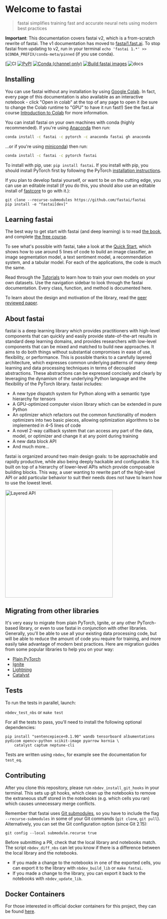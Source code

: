 # Welcome to fastai
> fastai simplifies training fast and accurate neural nets using modern best practices


**Important**: This documentation covers fastai v2, which is a from-scratch rewrite of fastai. The v1 documentation has moved to [fastai1.fast.ai](https://fastai1.fast.ai). To stop fastai from updating to v2, run in your terminal `echo 'fastai 1.*' >> $CONDA_PREFIX/conda-meta/pinned` (if you use conda).

[![CI](https://github.com/fastai/fastai/workflows/CI/badge.svg) [![PyPI](https://img.shields.io/pypi/v/fastai?color=blue&label=pypi%20version)](https://pypi.org/project/fastai/#description) [![Conda (channel only)](https://img.shields.io/conda/vn/fastai/fastai?color=seagreen&label=conda%20version)](https://anaconda.org/fastai/fastai) [![Build fastai images](https://github.com/fastai/docker-containers/workflows/Build%20fastai%20images/badge.svg)](https://github.com/fastai/docker-containers) ![docs](https://github.com/fastai/fastai/workflows/docs/badge.svg)

## Installing

You can use fastai without any installation by using [Google Colab](https://colab.research.google.com/). In fact, every page of this documentation is also available as an interactive notebook - click "Open in colab" at the top of any page to open it (be sure to change the Colab runtime to "GPU" to have it run fast!) See the fast.ai course [Introduction to Colab](https://colab.research.google.com/) for more information.

You can install fastai on your own machines with conda (highly recommended). If you're using [Anaconda](https://www.anaconda.com/products/individual) then run:
```bash
conda install -c fastai -c pytorch -c anaconda fastai gh anaconda
```

...or if you're using [miniconda](https://docs.conda.io/en/latest/miniconda.html)) then run:
```bash
conda install -c fastai -c pytorch fastai
```

To install with pip, use: `pip install fastai`. If you install with pip, you should install PyTorch first by following the PyTorch [installation instructions](https://pytorch.org/get-started/locally/).

If you plan to develop fastai yourself, or want to be on the cutting edge, you can use an editable install (if you do this, you should also use an editable install of [fastcore](https://github.com/fastai/fastcore) to go with it.):

``` 
git clone --recurse-submodules https://github.com/fastai/fastai
pip install -e "fastai[dev]"
``` 

## Learning fastai

The best way to get start with fastai (and deep learning) is to read [the book](https://www.amazon.com/Deep-Learning-Coders-fastai-PyTorch/dp/1492045527), and complete [the free course](https://course.fast.ai).

To see what's possible with fastai, take a look at the [Quick Start](quick_start), which shows how to use around 5 lines of code to build an image classifier, an image segmentation model, a text sentiment model, a recommendation system, and a tabular model. For each of the applications, the code is much the same.

Read through the [Tutorials](tutorial) to learn how to train your own models on your own datasets. Use the navigation sidebar to look through the fastai documentation. Every class, function, and method is documented here.

To learn about the design and motivation of the library, read the [peer reviewed paper](https://www.mdpi.com/2078-2489/11/2/108/htm).

## About fastai

fastai is a deep learning library which provides practitioners with high-level components that can quickly and easily provide state-of-the-art results in standard deep learning domains, and provides researchers with low-level components that can be mixed and matched to build new approaches. It aims to do both things without substantial compromises in ease of use, flexibility, or performance. This is possible thanks to a carefully layered architecture, which expresses common underlying patterns of many deep learning and data processing techniques in terms of decoupled abstractions. These abstractions can be expressed concisely and clearly by leveraging the dynamism of the underlying Python language and the flexibility of the PyTorch library. fastai includes:

- A new type dispatch system for Python along with a semantic type hierarchy for tensors
- A GPU-optimized computer vision library which can be extended in pure Python
- An optimizer which refactors out the common functionality of modern optimizers into two basic pieces, allowing optimization algorithms to be implemented in 4–5 lines of code
- A novel 2-way callback system that can access any part of the data, model, or optimizer and change it at any point during training
- A new data block API
- And much more...

fastai is organized around two main design goals: to be approachable and rapidly productive, while also being deeply hackable and configurable. It is built on top of a hierarchy of lower-level APIs which provide composable building blocks. This way, a user wanting to rewrite part of the high-level API or add particular behavior to suit their needs does not have to learn how to use the lowest level.

<img alt="Layered API" src="nbs/images/layered.png" width="345">

## Migrating from other libraries

It's very easy to migrate from plain PyTorch, Ignite, or any other PyTorch-based library, or even to use fastai in conjunction with other libraries. Generally, you'll be able to use all your existing data processing code, but will be able to reduce the amount of code you require for training, and more easily take advantage of modern best practices. Here are migration guides from some popular libraries to help you on your way:

- [Plain PyTorch](migrating_pytorch)
- [Ignite](migrating_ignite)
- [Lightning](migrating_lightning)
- [Catalyst](migrating_catalys)

## Tests

To run the tests in parallel, launch:

`nbdev_test_nbs` or `make test`

For all the tests to pass, you'll need to install the following optional dependencies:

```
pip install "sentencepiece<0.1.90" wandb tensorboard albumentations pydicom opencv-python scikit-image pyarrow kornia \
    catalyst captum neptune-cli
```

Tests are written using `nbdev`, for example see the documentation for `test_eq`.

## Contributing

After you clone this repository, please run `nbdev_install_git_hooks` in your terminal. This sets up git hooks, which clean up the notebooks to remove the extraneous stuff stored in the notebooks (e.g. which cells you ran) which causes unnecessary merge conflicts.

Remember that fastai uses [Git submodules](https://git-scm.com/docs/gitsubmodules), so you have to include the flag `--recurse-submodules` in some of your Git commands (`git clone`, `git pull`). Alternatively, you can set the Git configuration option (since Git 2.15):

```
git config --local submodule.recurse true
```

Before submitting a PR, check that the local library and notebooks match. The script `nbdev_diff_nbs` can let you know if there is a difference between the local library and the notebooks.

- If you made a change to the notebooks in one of the exported cells, you can export it to the library with `nbdev_build_lib` or `make fastai`.
- If you made a change to the library, you can export it back to the notebooks with `nbdev_update_lib`.

## Docker Containers

For those interested in official docker containers for this project, they can be found [here](https://github.com/fastai/docker-containers#fastai).
